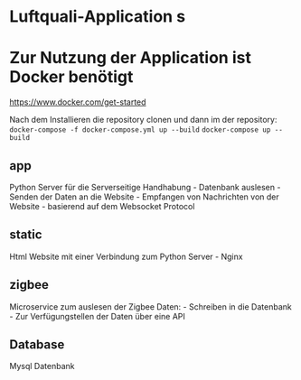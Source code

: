 # Luftquali-Application s

# Zur Nutzung der Application ist Docker benötigt
https://www.docker.com/get-started

Nach dem Installieren die repository clonen und dann im der repository:
`docker-compose -f docker-compose.yml up --build`
`docker-compose up --build`


## app
Python Server für die Serverseitige Handhabung
    - Datenbank auslesen
    - Senden der Daten an die Website
    - Empfangen von Nachrichten von der Website
    - basierend auf dem Websocket Protocol

## static
Html Website mit einer Verbindung zum Python Server
    - Nginx 

## zigbee
Microservice zum auslesen der Zigbee Daten:
    - Schreiben in die Datenbank
    - Zur Verfügungstellen der Daten über eine API 

## Database
Mysql Datenbank